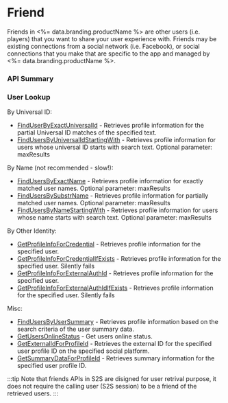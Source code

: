 # Friend



Friends in <%= data.branding.productName %> are other users (i.e. players) that you want to
share your user experience with. Friends may be existing connections
from a social network (i.e. Facebook), or social connections that you make
that are specific to the app and managed by <%= data.branding.productName %>.

### API Summary

### User Lookup

By Universal ID:

* [FindUserByExactUniversalId](/api/capi/friend/finduserbyexactuniversalid) - Retrieves profile information for the partial Universal ID matches of the specified text.
* [FindUsersByUniversalIdStartingWith](/api/capi/friend/findusersbyuniversalidstartingwith) - Retrieves profile information for users whose universal ID starts with search text. Optional parameter: maxResults

By Name (not recommended - slow!):

* [FindUsersByExactName](/api/capi/friend/findusersbyexactname) - Retrieves profile information for exactly matched user names. Optional parameter: maxResults
* [FindUsersBySubstrName](/api/capi/friend/findusersbysubstrname) - Retrieves profile information for partially matched user names. Optional parameter: maxResults
* [FindUsersByNameStartingWith](/api/capi/friend/findusersbynamestartingwith) - Retrieves profile information for users whose name starts with search text. Optional parameter: maxResults

By Other Identity:

* [GetProfileInfoForCredential](/api/capi/friend/getprofileinfoforcredential) - Retrieves profile information for the specified user.
* [GetProfileInfoForCredentialIfExists](/api/capi/friend/getprofileinfoforcredentialifexists) - Retrieves profile information for the specified user. Silently fails
* [GetProfileInfoForExternalAuthId](/api/capi/friend/getprofileinfoforexternalauthid) - Retrieves profile information for the specified user.
* [GetProfileInfoForExternalAuthIdIfExists](/api/capi/friend/getprofileinfoforexternalauthidifexists) - Retrieves profile information for the specified user. Silently fails

Misc:

* [FindUsersByUserSummary](/api/capi/friend/findusersbyusersummary) - Retrieves profile information based on the search criteria of the user summary data.
* [GetUsersOnlineStatus](/api/capi/friend/getusersonlinestatus) - Get users online status.
* [GetExternalIdForProfileId](/api/capi/friend/getexternalidforprofileid) - Retrieves the external ID for the specified user profile ID on the specified social platform.
* [GetSummaryDataForProfileId](/api/capi/friend/getsummarydataforprofileid) - Retrieves summary information for the specified user profile ID.


:::tip
Note that friends APIs in S2S are disigned for user retrival purpose, it does not require the calling user (S2S session) to be a friend of the retrieved users.
:::

<DocCardList />